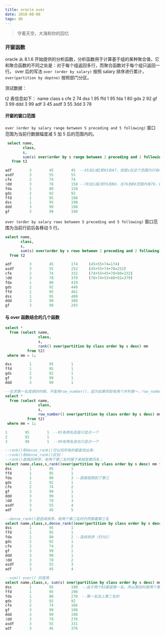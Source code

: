 ```yaml
---
title: oracle over
date: 2018-08-08
tags: db
---
```


> 守着天空，大海和你的回忆

### 开窗函数

oracle 从 8.1.6 开始提供的分析函数，分析函数用于计算基于组的某种聚合值，它和聚合函数的不同之处是：对于每个组返回多行，而聚合函数对于每个组只返回一行。
over 后的写法 `over (order by salary)` 按照 salary 排序进行累计，`over(partition by deptno)` 按照部门分区。

测试数据：

t2 表信息如下：
name class s
cfe 2 74
dss 1 95
ffd 1 95
fda 1 80
gds 2 92
gf 3 99
ddd 3 99
adf 3 45
asdf 3 55
3dd 3 78

#### 开窗的窗口范围

`over (order by salary range between 5 preceding and 5 following)` 窗口范围为当前行数据幅度减 5 加 5 后的范围内的。

```sql
 select name,
        class,
        s,
        sum(s) over(order by s range between 2 preceding and 2 following) mm
   from t2

adf        3        45        45  --45加2减2即43到47，但是s在这个范围内只有45
asdf       3        55        55
cfe        2        74        74
3dd        3        78        158 --78加2减2即76到80，在76到80范围内有78，80，求和得158
fda        1        80        158
gds        2        92        92
ffd        1        95        190
dss        1        95        190
ddd        3        99        198
gf         3        99        198
```

`over (order by salary rows between 5 preceding and 5 following)` 窗口范围为当前行前后各移动 5 行。

```sql
select name,
       class,
       s,
       sum(s) over(order by s rows between 2 preceding and 2 following) mm
  from t2

adf        3        45        174     (45+55+74=174)
asdf       3        55        252     (45+55+74+78=252)
cfe        2        74        332     (74+55+45+78+80=332)
3dd        3        78        379     (78+74+55+80+92=379)
fda        1        80        419
gds        2        92        440
ffd        1        95        461
dss        1        95        480
ddd        3        99        388
gf         3        99        293
```

#### 与 over 函数结合的几个函数

```sql
select *
  from (select name,
               class,
               s,
               rank() over(partition by class order by s desc) mm
          from t2)
 where mm = 1;

dss        1        95        1
ffd        1        95        1
gds        2        92        1
gf         3        99        1
ddd        3        99        1

--在求第一名成绩的时候，不能用row_number()，因为如果同班有两个并列第一，row_number()只返回一个结果;
select *
  from (select name,
               class,
               s,
               row_number() over(partition by class order by s desc) mm
          from t2)
 where mm = 1;

1        95        1  --95有两名但是只显示一个
2        92        1
3        99        1  --99有两名但也只显示一个

--rank()和dense_rank()可以将所有的都查找出来，
--rank()和dense_rank()区别：
--rank()是跳跃排序，有两个第二名时接下来就是第四名；
select name,class,s,rank()over(partition by class order by s desc) mm from t2
dss        1        95        1
ffd        1        95        1
fda        1        80        3 --直接就跳到了第三
gds        2        92        1
cfe        2        74        2
gf         3        99        1
ddd        3        99        1
3dd        3        78        3
asdf       3        55        4
adf        3        45        5

--dense_rank()是连续排序，有两个第二名时仍然跟着第三名
select name,class,s,dense_rank()over(partition by class order by s desc) mm from t2
dss        1        95        1
ffd        1        95        1
fda        1        80        2 --连续排序（仍为2）
gds        2        92        1
cfe        2        74        2
gf         3        99        1
ddd        3        99        1
3dd        3        78        2
asdf       3        55        3
adf        3        45        4

--sum() over() 的使用
select name,class,s, sum(s) over(partition by class order by s desc) mm from t2 --根据班级进行分数求和
dss        1        95        190  --由于两个95都是第一名，所以累加时是两个第一名的相加
ffd        1        95        190
fda        1        80        270  --第一名加上第二名的
gds        2        92        92
cfe        2        74        166
gf         3        99        198
ddd        3        99        198
3dd        3        78        276
asdf       3        55        331
adf        3        45        376
```
